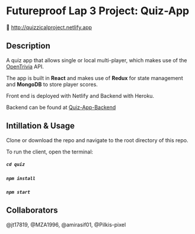 # Futureproof Lap 3 Project: Quiz-App

:game_die: http://quizzicalproject.netlify.app

## Description

A quiz app that allows single or local multi-player, which makes use of the [OpenTrivia](https://opentdb.com/)
 API.
 
The app is built in **React** and makes use of **Redux** for state management and **MongoDB** to store player scores.

Front end is deployed with Netlify and Backend with Heroku.

Backend can be found at [Quiz-App-Backend](https://github.com/Pilks-pixel/Quiz-App-Backend)

## Intillation & Usage

Clone or download the repo and navigate to the root directory of this repo.

To run the client, open the terminal:

##### `cd quiz`

##### `npm install`

##### `npm start`


## Collaborators
@jt17819, @MZA1996, @amirasif01, @Pilkis-pixel

